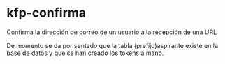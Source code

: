 # kfp-confirma
Confirma la dirección de correo de un usuario a la recepción de una URL

De momento se da por sentado que la tabla (prefijo)aspirante existe en la base de datos y que se han creado los tokens a mano.
